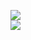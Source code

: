 [![](https://img.shields.io/badge/Made%20With-Github%20Spray-lightgrey.svg?style=for-the-badge&logo=github)](https://github.com/Annihil/github-spray#3538)  
[![](https://i.imgur.com/2DrTn0Z.gif)](https://github.com/Annihil/github-spray)